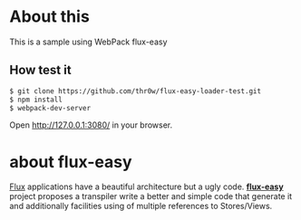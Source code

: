 # About this
 
This is a sample using WebPack flux-easy

## How test it

```bash
$ git clone https://github.com/thr0w/flux-easy-loader-test.git
$ npm install 
$ webpack-dev-server
```

Open http://127.0.0.1:3080/ in your browser.

# about flux-easy

[Flux](https://facebook.github.io/flux/) applications have a beautiful architecture but a ugly code. [**flux-easy**](https://github.com/thr0w/flux-easy) project proposes a transpiler write a better and simple code that generate it and  additionally facilities using of multiple references to Stores/Views.
